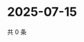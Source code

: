 # 2025-07-15

共 0 条

<!-- BEGIN ZHIHUVIDEO -->
<!-- 最后更新时间 Tue Jul 15 2025 22:13:23 GMT+0800 (China Standard Time) -->

<!-- END ZHIHUVIDEO -->
